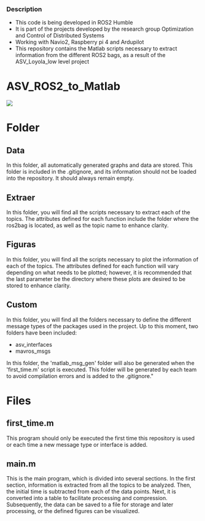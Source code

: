 
### Description

- This code is being developed in ROS2 Humble
- It is part of the projects developed by the research group Optimization and Control of Distributed Systems
- Working with Navio2, Raspberry pi 4 and Ardupilot
- This repository contains the Matlab scripts necessary to extract information from the different ROS2 bags, as a result of the ASV_Loyola_low level project

# ASV_ROS2_to_Matlab

![](https://www.uloyola.es/templates/v6/images/isologo_loyola_principal.svg)

# Folder

## Data

In this folder, all automatically generated graphs and data are stored. This folder is included in the .gitignore, and its information should not be loaded into the repository. It should always remain empty.

## Extraer

In this folder, you will find all the scripts necessary to extract each of the topics. The attributes defined for each function include the folder where the ros2bag is located, as well as the topic name to enhance clarity.

## Figuras

In this folder, you will find all the scripts necessary to plot the information of each of the topics. The attributes defined for each function will vary depending on what needs to be plotted; however, it is recommended that the last parameter be the directory where these plots are desired to be stored to enhance clarity.

## Custom

In this folder, you will find all the folders necessary to define the different message types of the packages used in the project. Up to this moment, two folders have been included:
- asv_interfaces
- mavros_msgs

In this folder, the 'matlab_msg_gen' folder will also be generated when the 'first_time.m' script is executed. This folder will be generated by each team to avoid compilation errors and is added to the .gitignore."

# Files

## first_time.m

This program should only be executed the first time this repository is used or each time a new message type or interface is added.

## main.m

This is the main program, which is divided into several sections. In the first section, information is extracted from all the topics to be analyzed. Then, the initial time is subtracted from each of the data points. Next, it is converted into a table to facilitate processing and compression. Subsequently, the data can be saved to a file for storage and later processing, or the defined figures can be visualized.

